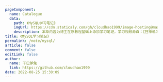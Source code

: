 ```yaml
---
pageComponent: 
  name: Catalogue
  data: 
    path: 《MySQL学习笔记》
    imgUrl: https://cdn.staticaly.com/gh/cloudhao1999/image-hosting@master/20220826/mysql_hosting.6rg75sbuw280.webp
    description: 本章内容为博主在原教程基础上添加学习笔记，学习视频源自：【狂神说Java】MySQL最新教程通俗易懂，教程版权归原作者所有。
title: 《MySQL学习笔记》
permalink: /note/mysql/
article: false
comment: false
editLink: false
author: 
  name: 干巴爹兔
  link: https://github.com/cloudhao1999
date: 2022-08-25 15:30:09
---
```

